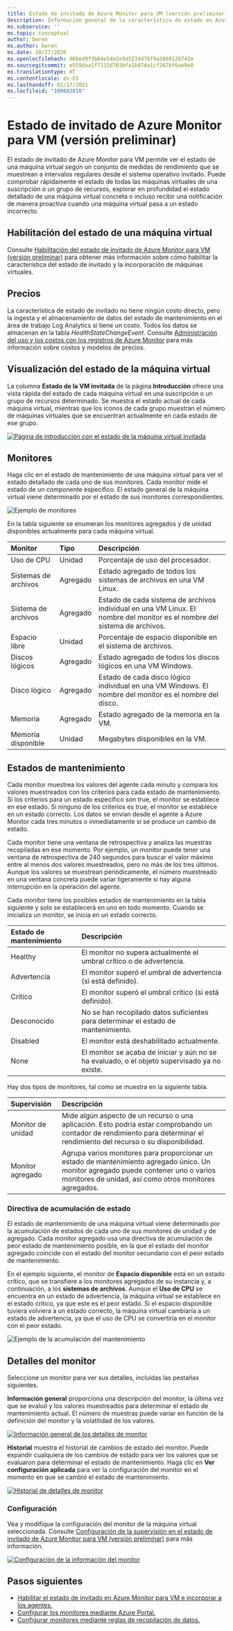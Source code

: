 ```yaml
---
title: Estado de invitado de Azure Monitor para VM (versión preliminar)
description: Información general de la característica de estado en Azure Monitor para VM, incluido cómo puede ver el estado de las máquinas virtuales y recibir alertas cuando una máquina virtual pasa a un estado incorrecto.
ms.subservice: ''
ms.topic: conceptual
author: bwren
ms.author: bwren
ms.date: 10/27/2020
ms.openlocfilehash: 96bed9f3b04e54e2e9a5234d78f9a2660126742e
ms.sourcegitcommit: e559daa1f7115d703bfa1b87da1cf267bf6ae9e8
ms.translationtype: HT
ms.contentlocale: es-ES
ms.lasthandoff: 02/17/2021
ms.locfileid: "100602810"
---
```

# <a name="azure-monitor-for-vms-guest-health-preview"></a>Estado de invitado de Azure Monitor para VM (versión preliminar)
El estado de invitado de Azure Monitor para VM permite ver el estado de una máquina virtual según un conjunto de medidas de rendimiento que se muestrean a intervalos regulares desde el sistema operativo invitado. Puede comprobar rápidamente el estado de todas las máquinas virtuales de una suscripción o un grupo de recursos, explorar en profundidad el estado detallado de una máquina virtual concreta o incluso recibir una notificación de manera proactiva cuando una máquina virtual pasa a un estado incorrecto. 

## <a name="enable-virtual-machine-health"></a>Habilitación del estado de una máquina virtual
Consulte [Habilitación del estado de invitado de Azure Monitor para VM (versión preliminar)](vminsights-health-enable.md) para obtener más información sobre cómo habilitar la característica del estado de invitado y la incorporación de máquinas virtuales.

## <a name="pricing"></a>Precios
La característica de estado de invitado no tiene ningún costo directo, pero la ingesta y el almacenamiento de datos del estado de mantenimiento en el área de trabajo Log Analytics sí tiene un costo. Todos los datos se almacenan en la tabla *HealthStateChangeEvent*. Consulte [Administración del uso y los costos con los registros de Azure Monitor](../platform/manage-cost-storage.md) para más información sobre costos y modelos de precios.

## <a name="view-virtual-machine-health"></a>Visualización del estado de la máquina virtual
La columna **Estado de la VM invitada** de la página **Introducción** ofrece una vista rápida del estado de cada máquina virtual en una suscripción o un grupo de recursos determinado. Se muestra el estado actual de cada máquina virtual, mientras que los iconos de cada grupo muestran el número de máquinas virtuales que se encuentran actualmente en cada estado de ese grupo.

[![Página de introducción con el estado de la máquina virtual invitada](media/vminsights-health-overview/get-started-page.png)](media/vminsights-health-overview/get-started-page.png#lightbox)


## <a name="monitors"></a>Monitores
Haga clic en el estado de mantenimiento de una máquina virtual para ver el estado detallado de cada uno de sus monitores. Cada monitor mide el estado de un componente específico. El estado general de la máquina virtual viene determinado por el estado de sus monitores correspondientes. 

![Ejemplo de monitores](media/vminsights-health-overview/monitors.png)

En la tabla siguiente se enumeran los monitores agregados y de unidad disponibles actualmente para cada máquina virtual. 

| Monitor | Tipo | Descripción |
|:---|:---|:---|
| Uso de CPU | Unidad | Porcentaje de uso del procesador. |
| Sistemas de archivos | Agregado | Estado agregado de todos los sistemas de archivos en una VM Linux. |
| Sistema de archivos  | Agregado | Estado de cada sistema de archivos individual en una VM Linux. El nombre del monitor es el nombre del sistema de archivos. |
| Espacio libre | Unidad | Porcentaje de espacio disponible en el sistema de archivos. |
| Discos lógicos | Agregado | Estado agregado de todos los discos lógicos en una VM Windows. |
| Disco lógico  | Agregado | Estado de cada disco lógico individual en una VM Windows. El nombre del monitor es el nombre del disco. |
| Memoria | Agregado | Estado agregado de la memoria en la VM. |
| Memoria disponible | Unidad | Megabytes disponibles en la VM. |

## <a name="health-states"></a>Estados de mantenimiento
Cada monitor muestrea los valores del agente cada minuto y compara los valores muestreados con los criterios para cada estado de mantenimiento. Si los criterios para un estado específico son true, el monitor se establece en ese estado. Si ninguno de los criterios es true, el monitor se establece en un estado correcto. Los datos se envían desde el agente a Azure Monitor cada tres minutos o inmediatamente si se produce un cambio de estado.

Cada monitor tiene una ventana de retrospectiva y analiza las muestras recopiladas en ese momento. Por ejemplo, un monitor puede tener una ventana de retrospectiva de 240 segundos para buscar el valor máximo entre al menos dos valores muestreados, pero no más de los tres últimos. Aunque los valores se muestrean periódicamente, el número muestreado en una ventana concreta puede variar ligeramente si hay alguna interrupción en la operación del agente.

Cada monitor tiene los posibles estados de mantenimiento en la tabla siguiente y solo se establecerá en uno en todo momento. Cuando se inicializa un monitor, se inicia en un estado correcto.

| Estado de mantenimiento | Descripción |
|:---|:---|
| Healthy  | El monitor no supera actualmente el umbral crítico o de advertencia. |
| Advertencia  | El monitor superó el umbral de advertencia (si está definido). |
| Crítico | El monitor superó el umbral crítico (si está definido). |
| Desconocido  | No se han recopilado datos suficientes para determinar el estado de mantenimiento. |
| Disabled | El monitor está deshabilitado actualmente. |
| None     | El monitor se acaba de iniciar y aún no se ha evaluado, o el objeto supervisado ya no existe. |



Hay dos tipos de monitores, tal como se muestra en la siguiente tabla.

| Supervisión | Descripción |
|:---|:---|
| Monitor de unidad | Mide algún aspecto de un recurso o una aplicación. Esto podría estar comprobando un contador de rendimiento para determinar el rendimiento del recurso o su disponibilidad. |
| Monitor agregado | Agrupa varios monitores para proporcionar un estado de mantenimiento agregado único. Un monitor agregado puede contener uno o varios monitores de unidad, así como otros monitores agregados. |


  
### <a name="health-rollup-policy"></a>Directiva de acumulación de estado
El estado de mantenimiento de una máquina virtual viene determinado por la acumulación de estados de cada uno de sus monitores de unidad y de agregado. Cada monitor agregado usa una directiva de acumulación de peor estado de mantenimiento posible, en la que el estado del monitor agregado coincide con el estado del monitor secundario con el peor estado de mantenimiento.  

En el ejemplo siguiente, el monitor de **Espacio disponible** está en un estado crítico, que se transfiere a los monitores agregados de su instancia y, a continuación, a los **sistemas de archivos**. Aunque el **Uso de CPU** se encuentra en un estado de advertencia, la máquina virtual se establece en el estado crítico, ya que este es el peor estado. Si el espacio disponible tuviera volviera a un estado correcto, la máquina virtual cambiaría a un estado de advertencia, ya que el uso de CPU se convertiría en el monitor con el peor estado.

![Ejemplo de la acumulación del mantenimiento](media/vminsights-health-overview/health-rollup-example.png)


## <a name="monitor-details"></a>Detalles del monitor
Seleccione un monitor para ver sus detalles, incluidas las pestañas siguientes.

**Información general** proporciona una descripción del monitor, la última vez que se evaluó y los valores muestreados para determinar el estado de mantenimiento actual. El número de muestras puede variar en función de la definición del monitor y la volatilidad de los valores.

[![Información general de los detalles de monitor](media/vminsights-health-overview/monitor-details-overview.png)](media/vminsights-health-overview/monitor-details-overview.png#lightbox)

**Historial** muestra el historial de cambios de estado del monitor. Puede expandir cualquiera de los cambios de estado para ver los valores que se evaluaron para determinar el estado de mantenimiento. Haga clic en **Ver configuración aplicada** para ver la configuración del monitor en el momento en que se cambió el estado de mantenimiento.



[![Historial de detalles de monitor](media/vminsights-health-overview/monitor-details-history.png)](media/vminsights-health-overview/monitor-details-history.png#lightbox)

### <a name="configuration"></a>Configuración
Vea y modifique la configuración del monitor de la máquina virtual seleccionada. Consulte [Configuración de la supervisión en el estado de invitado de Azure Monitor para VM (versión preliminar)](vminsights-health-enable.md) para más información.

[![Configuración de la información del monitor](media/vminsights-health-overview/monitor-details-configuration.png)](media/vminsights-health-overview/monitor-details-configuration.png#lightbox)




## <a name="next-steps"></a>Pasos siguientes

- [Habilitar el estado de invitado en Azure Monitor para VM e incorporar a los agentes.](vminsights-health-enable.md)
- [Configurar los monitores mediante Azure Portal.](vminsights-health-configure.md)
- [Configurar monitores mediante reglas de recopilación de datos.](vminsights-health-configure-dcr.md)